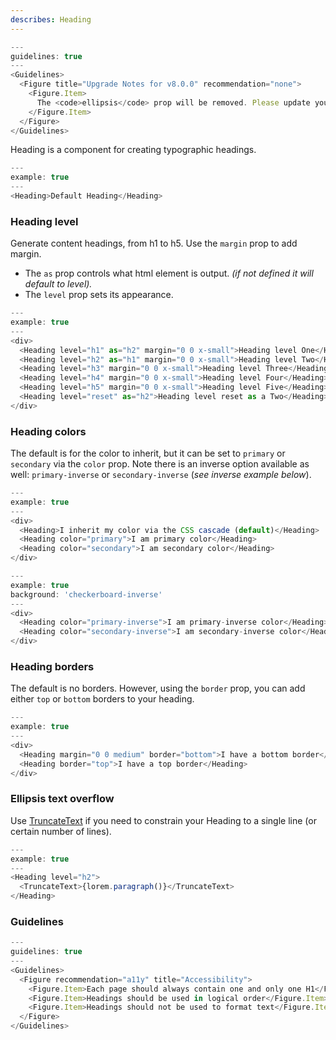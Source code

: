 ```yaml
---
describes: Heading
---
```


```js
---
guidelines: true
---
<Guidelines>
  <Figure title="Upgrade Notes for v8.0.0" recommendation="none">
    <Figure.Item>
      The <code>ellipsis</code> prop will be removed. Please update your Headings to use <Link href="#TruncateText">TruncateText</Link> for ellipsis instead.
    </Figure.Item>
  </Figure>
</Guidelines>
```

Heading is a component for creating typographic headings.

```js
---
example: true
---
<Heading>Default Heading</Heading>
```

### Heading level
Generate content headings, from h1 to h5. Use the `margin` prop to add margin.
- The `as` prop controls what html element is output. _(if not defined it will default to level)._
- The `level` prop sets its appearance.

```js
---
example: true
---
<div>
  <Heading level="h1" as="h2" margin="0 0 x-small">Heading level One</Heading>
  <Heading level="h2" as="h1" margin="0 0 x-small">Heading level Two</Heading>
  <Heading level="h3" margin="0 0 x-small">Heading level Three</Heading>
  <Heading level="h4" margin="0 0 x-small">Heading level Four</Heading>
  <Heading level="h5" margin="0 0 x-small">Heading level Five</Heading>
  <Heading level="reset" as="h2">Heading level reset as a Two</Heading>
</div>
```

### Heading colors
The default is for the color to inherit, but it can be set to `primary` or `secondary` via the `color` prop. Note there is an inverse option available as well: `primary-inverse` or `secondary-inverse` (_see inverse example below_).
```js
---
example: true
---
<div>
  <Heading>I inherit my color via the CSS cascade (default)</Heading>
  <Heading color="primary">I am primary color</Heading>
  <Heading color="secondary">I am secondary color</Heading>
</div>
```

```js
---
example: true
background: 'checkerboard-inverse'
---
<div>
  <Heading color="primary-inverse">I am primary-inverse color</Heading>
  <Heading color="secondary-inverse">I am secondary-inverse color</Heading>
</div>
```

### Heading borders

The default is no borders. However, using the `border` prop, you can
add either `top` or `bottom` borders to your heading.

```js
---
example: true
---
<div>
  <Heading margin="0 0 medium" border="bottom">I have a bottom border</Heading>
  <Heading border="top">I have a top border</Heading>
</div>
```

### Ellipsis text overflow

Use [TruncateText](#TruncateText) if you need to constrain your
Heading to a single line (or certain number of lines).

```js
---
example: true
---
<Heading level="h2">
  <TruncateText>{lorem.paragraph()}</TruncateText>
</Heading>
```

### Guidelines

```js
---
guidelines: true
---
<Guidelines>
  <Figure recommendation="a11y" title="Accessibility">
    <Figure.Item>Each page should always contain one and only one H1</Figure.Item>
    <Figure.Item>Headings should be used in logical order</Figure.Item>
    <Figure.Item>Headings should not be used to format text</Figure.Item>
  </Figure>
</Guidelines>
```
